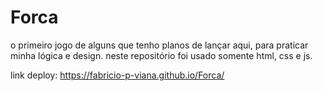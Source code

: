 # Forca
o primeiro jogo de alguns que tenho planos de lançar aqui, para praticar minha lógica e design. neste repositório foi usado somente html, css e js.

link deploy: https://fabricio-p-viana.github.io/Forca/
